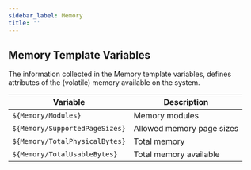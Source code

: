 ```yaml
---
sidebar_label: Memory
title: ''
---
```


## Memory Template Variables

The information collected in the Memory template variables, defines attributes of the 
(volatile) memory available on the system.

| Variable             | Description           |
| -------------------- | --------------------- |
| `${Memory/Modules}`             | Memory modules |
| `${Memory/SupportedPageSizes}`  | Allowed memory page sizes |
| `${Memory/TotalPhysicalBytes}`  | Total memory |
| `${Memory/TotalUsableBytes}`    | Total memory available    |